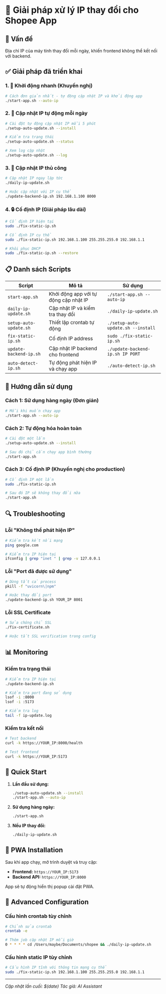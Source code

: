 # 🔧 Giải pháp xử lý IP thay đổi cho Shopee App

## 🚨 Vấn đề
Địa chỉ IP của máy tính thay đổi mỗi ngày, khiến frontend không thể kết nối với backend.

## ✅ Giải pháp đã triển khai

### 1. 🚀 Khởi động nhanh (Khuyến nghị)
```bash
# Cách đơn giản nhất - tự động cập nhật IP và khởi động app
./start-app.sh --auto-ip
```

### 2. 🔄 Cập nhật IP tự động mỗi ngày
```bash
# Cài đặt tự động cập nhật IP mỗi 5 phút
./setup-auto-update.sh --install

# Kiểm tra trạng thái
./setup-auto-update.sh --status

# Xem log cập nhật
./setup-auto-update.sh --log
```

### 3. 📝 Cập nhật IP thủ công
```bash
# Cập nhật IP ngay lập tức
./daily-ip-update.sh

# Hoặc cập nhật với IP cụ thể
./update-backend-ip.sh 192.168.1.100 8000
```

### 4. 🔒 Cố định IP (Giải pháp lâu dài)
```bash
# Cố định IP hiện tại
sudo ./fix-static-ip.sh

# Cố định IP cụ thể
sudo ./fix-static-ip.sh 192.168.1.100 255.255.255.0 192.168.1.1

# Khôi phục DHCP
sudo ./fix-static-ip.sh --restore
```

## 📋 Danh sách Scripts

| Script | Mô tả | Sử dụng |
|--------|-------|---------|
| `start-app.sh` | Khởi động app với tự động cập nhật IP | `./start-app.sh --auto-ip` |
| `daily-ip-update.sh` | Cập nhật IP và kiểm tra thay đổi | `./daily-ip-update.sh` |
| `setup-auto-update.sh` | Thiết lập crontab tự động | `./setup-auto-update.sh --install` |
| `fix-static-ip.sh` | Cố định IP address | `sudo ./fix-static-ip.sh` |
| `update-backend-ip.sh` | Cập nhật IP backend cho frontend | `./update-backend-ip.sh IP PORT` |
| `auto-detect-ip.sh` | Tự động phát hiện IP và chạy app | `./auto-detect-ip.sh` |

## 🎯 Hướng dẫn sử dụng

### Cách 1: Sử dụng hàng ngày (Đơn giản)
```bash
# Mỗi khi muốn chạy app
./start-app.sh --auto-ip
```

### Cách 2: Tự động hóa hoàn toàn
```bash
# Cài đặt một lần
./setup-auto-update.sh --install

# Sau đó chỉ cần chạy app bình thường
./start-app.sh
```

### Cách 3: Cố định IP (Khuyến nghị cho production)
```bash
# Cố định IP một lần
sudo ./fix-static-ip.sh

# Sau đó IP sẽ không thay đổi nữa
./start-app.sh
```

## 🔍 Troubleshooting

### Lỗi "Không thể phát hiện IP"
```bash
# Kiểm tra kết nối mạng
ping google.com

# Kiểm tra IP hiện tại
ifconfig | grep "inet " | grep -v 127.0.0.1
```

### Lỗi "Port đã được sử dụng"
```bash
# Dừng tất cả process
pkill -f "uvicorn\|npm"

# Hoặc thay đổi port
./update-backend-ip.sh YOUR_IP 8001
```

### Lỗi SSL Certificate
```bash
# Sửa chứng chỉ SSL
./fix-certificate.sh

# Hoặc tắt SSL verification trong config
```

## 📊 Monitoring

### Kiểm tra trạng thái
```bash
# Kiểm tra IP hiện tại
./update-backend-ip.sh

# Kiểm tra port đang sử dụng
lsof -i :8000
lsof -i :5173

# Kiểm tra log
tail -f ip-update.log
```

### Kiểm tra kết nối
```bash
# Test backend
curl -k https://YOUR_IP:8000/health

# Test frontend
curl -k https://YOUR_IP:5173
```

## 🚀 Quick Start

1. **Lần đầu sử dụng:**
   ```bash
   ./setup-auto-update.sh --install
   ./start-app.sh --auto-ip
   ```

2. **Sử dụng hàng ngày:**
   ```bash
   ./start-app.sh
   ```

3. **Nếu IP thay đổi:**
   ```bash
   ./daily-ip-update.sh
   ```

## 📱 PWA Installation

Sau khi app chạy, mở trình duyệt và truy cập:
- **Frontend:** `https://YOUR_IP:5173`
- **Backend API:** `https://YOUR_IP:8000`

App sẽ tự động hiển thị popup cài đặt PWA.

## 🔧 Advanced Configuration

### Cấu hình crontab tùy chỉnh
```bash
# Chỉnh sửa crontab
crontab -e

# Thêm job cập nhật IP mỗi giờ
0 * * * * cd /Users/maybe/Documents/shopee && ./daily-ip-update.sh
```

### Cấu hình static IP tùy chỉnh
```bash
# Cấu hình IP tĩnh với thông tin mạng cụ thể
sudo ./fix-static-ip.sh 192.168.1.100 255.255.255.0 192.168.1.1
```

---
*Cập nhật lần cuối: $(date)*
*Tác giả: AI Assistant*
